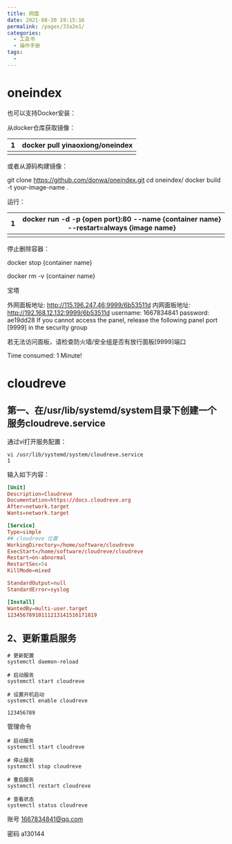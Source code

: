 ```yaml
---
title: 网盘
date: 2021-08-30 19:15:16
permalink: /pages/33a2e1/
categories:
  - 工具书
  - 操作手册
tags:
  - 
---
```

# oneindex

也可以支持Docker安装：

从docker仓库获取镜像：

| 1    | docker pull yinaoxiong/oneindex |
| ---- | ------------------------------- |
|      |                                 |

或者从源码构建镜像：

git clone https://github.com/donwa/oneindex.git
cd oneindex/
docker build -t your-image-name .

运行：

| 1    | docker run -d -p {open port}:80 --name {container name} --restart=always {image name} |
| ---- | ------------------------------------------------------------ |
|      |                                                              |

停止删除容器：

 docker stop {container name}

docker rm -v {container name}



宝塔

外网面板地址: http://115.196.247.46:9999/6b53511d
内网面板地址: http://192.168.12.132:9999/6b53511d
username: 1667834841
password: ae19dd28
If you cannot access the panel,
release the following panel port [9999] in the security group

若无法访问面板，请检查防火墙/安全组是否有放行面板[9999]端口

Time consumed: 1 Minute!





# cloudreve

## 第一、在/usr/lib/systemd/system目录下创建一个服务cloudreve.service

通过vi打开服务配置：

```
vi /usr/lib/systemd/system/cloudreve.service
1
```

输入如下内容：

```conf
[Unit]
Description=Cloudreve
Documentation=https://docs.cloudreve.org
After=network.target
Wants=network.target

[Service]
Type=simple
## cloudreve 位置
WorkingDirectory=/home/software/cloudreve
ExecStart=/home/software/cloudreve/cloudreve
Restart=on-abnormal
RestartSec=5s
KillMode=mixed

StandardOutput=null
StandardError=syslog

[Install]
WantedBy=multi-user.target
12345678910111213141516171819
```

## 2、更新重启服务

```
# 更新配置
systemctl daemon-reload

# 启动服务
systemctl start cloudreve

# 设置开机启动
systemctl enable cloudreve

123456789
```

管理命令

```
# 启动服务
systemctl start cloudreve

# 停止服务
systemctl stop cloudreve

# 重启服务
systemctl restart cloudreve

# 查看状态
systemctl status cloudreve
```

账号 1667834841@qq.com

密码 a130144